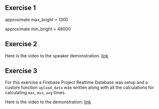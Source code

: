 ## Exercise 1

approximate max_bright = 1300

approximate min_bright = 48000

## Exercise 2

Here is the video to the speaker demonstration.
[link](https://drive.google.com/file/d/18v7cQM5fl6i1JuDIhGMYA5QTOK_L-KaH/view?usp=sharing)

## Exercise 3

For this exercise a Firebase Project Realtime Database was setup and a custom function `upload_data` was written along with all the calculations for calculating `max`, `min`, `avg` times. 

Here is the video to the demonstration:
[link](https://drive.google.com/file/d/1lplK-i8CQx83q7dagnD7ccebtobRXk7m/view?usp=sharing)
